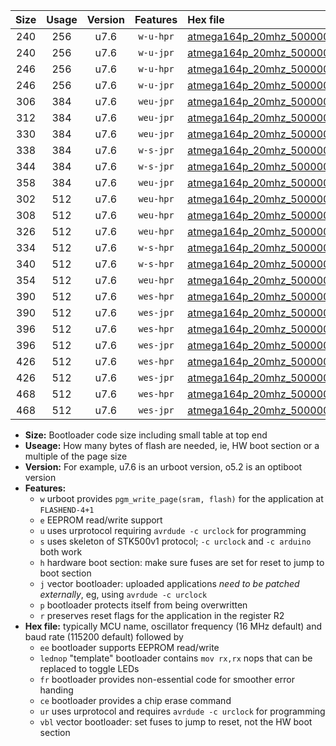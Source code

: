 |Size|Usage|Version|Features|Hex file|
|:-:|:-:|:-:|:-:|:--|
|240|256|u7.6|`w-u-hpr`|[atmega164p_20mhz_500000bps_ur.hex](https://raw.githubusercontent.com/stefanrueger/urboot/main//atmega164p_20mhz_500000bps_ur.hex)|
|240|256|u7.6|`w-u-jpr`|[atmega164p_20mhz_500000bps_ur_vbl.hex](https://raw.githubusercontent.com/stefanrueger/urboot/main//atmega164p_20mhz_500000bps_ur_vbl.hex)|
|246|256|u7.6|`w-u-hpr`|[atmega164p_20mhz_500000bps_lednop_ur.hex](https://raw.githubusercontent.com/stefanrueger/urboot/main//atmega164p_20mhz_500000bps_lednop_ur.hex)|
|246|256|u7.6|`w-u-jpr`|[atmega164p_20mhz_500000bps_lednop_ur_vbl.hex](https://raw.githubusercontent.com/stefanrueger/urboot/main//atmega164p_20mhz_500000bps_lednop_ur_vbl.hex)|
|306|384|u7.6|`weu-jpr`|[atmega164p_20mhz_500000bps_ee_ur_vbl.hex](https://raw.githubusercontent.com/stefanrueger/urboot/main//atmega164p_20mhz_500000bps_ee_ur_vbl.hex)|
|312|384|u7.6|`weu-jpr`|[atmega164p_20mhz_500000bps_ee_lednop_ur_vbl.hex](https://raw.githubusercontent.com/stefanrueger/urboot/main//atmega164p_20mhz_500000bps_ee_lednop_ur_vbl.hex)|
|330|384|u7.6|`weu-jpr`|[atmega164p_20mhz_500000bps_ee_lednop_fr_ur_vbl.hex](https://raw.githubusercontent.com/stefanrueger/urboot/main//atmega164p_20mhz_500000bps_ee_lednop_fr_ur_vbl.hex)|
|338|384|u7.6|`w-s-jpr`|[atmega164p_20mhz_500000bps_vbl.hex](https://raw.githubusercontent.com/stefanrueger/urboot/main//atmega164p_20mhz_500000bps_vbl.hex)|
|344|384|u7.6|`w-s-jpr`|[atmega164p_20mhz_500000bps_lednop_vbl.hex](https://raw.githubusercontent.com/stefanrueger/urboot/main//atmega164p_20mhz_500000bps_lednop_vbl.hex)|
|358|384|u7.6|`weu-jpr`|[atmega164p_20mhz_500000bps_ee_lednop_fr_ce_ur_vbl.hex](https://raw.githubusercontent.com/stefanrueger/urboot/main//atmega164p_20mhz_500000bps_ee_lednop_fr_ce_ur_vbl.hex)|
|302|512|u7.6|`weu-hpr`|[atmega164p_20mhz_500000bps_ee_ur.hex](https://raw.githubusercontent.com/stefanrueger/urboot/main//atmega164p_20mhz_500000bps_ee_ur.hex)|
|308|512|u7.6|`weu-hpr`|[atmega164p_20mhz_500000bps_ee_lednop_ur.hex](https://raw.githubusercontent.com/stefanrueger/urboot/main//atmega164p_20mhz_500000bps_ee_lednop_ur.hex)|
|326|512|u7.6|`weu-hpr`|[atmega164p_20mhz_500000bps_ee_lednop_fr_ur.hex](https://raw.githubusercontent.com/stefanrueger/urboot/main//atmega164p_20mhz_500000bps_ee_lednop_fr_ur.hex)|
|334|512|u7.6|`w-s-hpr`|[atmega164p_20mhz_500000bps.hex](https://raw.githubusercontent.com/stefanrueger/urboot/main//atmega164p_20mhz_500000bps.hex)|
|340|512|u7.6|`w-s-hpr`|[atmega164p_20mhz_500000bps_lednop.hex](https://raw.githubusercontent.com/stefanrueger/urboot/main//atmega164p_20mhz_500000bps_lednop.hex)|
|354|512|u7.6|`weu-hpr`|[atmega164p_20mhz_500000bps_ee_lednop_fr_ce_ur.hex](https://raw.githubusercontent.com/stefanrueger/urboot/main//atmega164p_20mhz_500000bps_ee_lednop_fr_ce_ur.hex)|
|390|512|u7.6|`wes-hpr`|[atmega164p_20mhz_500000bps_ee.hex](https://raw.githubusercontent.com/stefanrueger/urboot/main//atmega164p_20mhz_500000bps_ee.hex)|
|390|512|u7.6|`wes-jpr`|[atmega164p_20mhz_500000bps_ee_vbl.hex](https://raw.githubusercontent.com/stefanrueger/urboot/main//atmega164p_20mhz_500000bps_ee_vbl.hex)|
|396|512|u7.6|`wes-hpr`|[atmega164p_20mhz_500000bps_ee_lednop.hex](https://raw.githubusercontent.com/stefanrueger/urboot/main//atmega164p_20mhz_500000bps_ee_lednop.hex)|
|396|512|u7.6|`wes-jpr`|[atmega164p_20mhz_500000bps_ee_lednop_vbl.hex](https://raw.githubusercontent.com/stefanrueger/urboot/main//atmega164p_20mhz_500000bps_ee_lednop_vbl.hex)|
|426|512|u7.6|`wes-hpr`|[atmega164p_20mhz_500000bps_ee_lednop_fr.hex](https://raw.githubusercontent.com/stefanrueger/urboot/main//atmega164p_20mhz_500000bps_ee_lednop_fr.hex)|
|426|512|u7.6|`wes-jpr`|[atmega164p_20mhz_500000bps_ee_lednop_fr_vbl.hex](https://raw.githubusercontent.com/stefanrueger/urboot/main//atmega164p_20mhz_500000bps_ee_lednop_fr_vbl.hex)|
|468|512|u7.6|`wes-hpr`|[atmega164p_20mhz_500000bps_ee_lednop_fr_ce.hex](https://raw.githubusercontent.com/stefanrueger/urboot/main//atmega164p_20mhz_500000bps_ee_lednop_fr_ce.hex)|
|468|512|u7.6|`wes-jpr`|[atmega164p_20mhz_500000bps_ee_lednop_fr_ce_vbl.hex](https://raw.githubusercontent.com/stefanrueger/urboot/main//atmega164p_20mhz_500000bps_ee_lednop_fr_ce_vbl.hex)|

- **Size:** Bootloader code size including small table at top end
- **Useage:** How many bytes of flash are needed, ie, HW boot section or a multiple of the page size
- **Version:** For example, u7.6 is an urboot version, o5.2 is an optiboot version
- **Features:**
  + `w` urboot provides `pgm_write_page(sram, flash)` for the application at `FLASHEND-4+1`
  + `e` EEPROM read/write support
  + `u` uses urprotocol requiring `avrdude -c urclock` for programming
  + `s` uses skeleton of STK500v1 protocol; `-c urclock` and `-c arduino` both work
  + `h` hardware boot section: make sure fuses are set for reset to jump to boot section
  + `j` vector bootloader: uploaded applications *need to be patched externally*, eg, using `avrdude -c urclock`
  + `p` bootloader protects itself from being overwritten
  + `r` preserves reset flags for the application in the register R2
- **Hex file:** typically MCU name, oscillator frequency (16 MHz default) and baud rate (115200 default) followed by
  + `ee` bootloader supports EEPROM read/write
  + `lednop` "template" bootloader contains `mov rx,rx` nops that can be replaced to toggle LEDs
  + `fr` bootloader provides non-essential code for smoother error handing
  + `ce` bootloader provides a chip erase command
  + `ur` uses urprotocol and requires `avrdude -c urclock` for programming
  + `vbl` vector bootloader: set fuses to jump to reset, not the HW boot section
